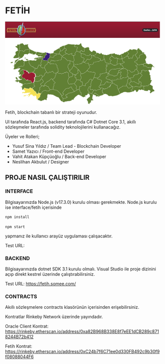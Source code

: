 # FETİH

![Map Image](ss1.png)

Fetih, blockchain tabanlı bir strateji oyunudur.

UI tarafında React.js, backend tarafında C# Dotnet Core 3.1, akıllı sözleşmeler tarafında solidity teknolojilerini kullanacağız.

Üyeler ve Rolleri;

- Yusuf Sina Yıldız / Team Lead - Blockchain Developer
- Samet Yazıcı / Front-end Developer
- Vahit Atakan Küpçüoğlu / Back-end Developer
- Neslihan Akbulut / Designer

## PROJE NASIL ÇALIŞTIRILIR

### INTERFACE

Bilgisayarınızda Node.js (v17.3.0) kurulu olması gerekmekte. Node.js kurulu ise interface/fetih içerisinde

    npm install

    npm start

yapmanız ile kullanıcı arayüz uygulaması çalışacaktır.

Test URL: 

### BACKEND

Bilgisayarınızda dotnet SDK 3.1 kurulu olmalı. Visual Studio ile proje dizinini açıp direkt kestrel üzerinde çalıştırabilirsiniz.

Test URL: https://fetih.somee.com/

### CONTRACTS

Akıllı sözleşmelere contracts klasörünün içerisinden erişebilirsiniz.

Kontratlar Rinkeby Network üzerinde yayındadır. 

Oracle Client Kontrat: https://rinkeby.etherscan.io/address/0xa82B968B338E8f7eEE1dCB289c8718244B72b412

Fetih Kontrat: https://rinkeby.etherscan.io/address/0xC24b7f6C71ee0d330FB492c9b30f9f08088044F6
